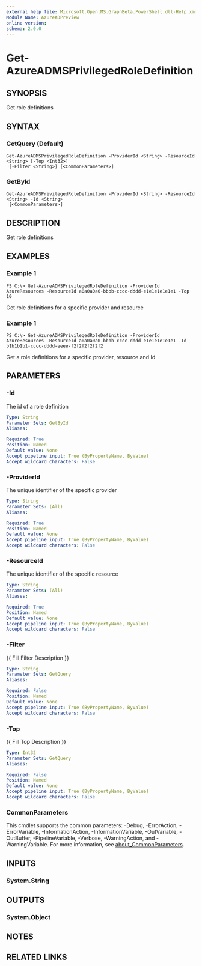 ```yaml
---
external help file: Microsoft.Open.MS.GraphBeta.PowerShell.dll-Help.xml
Module Name: AzureADPreview
online version:
schema: 2.0.0
---
```


# Get-AzureADMSPrivilegedRoleDefinition

## SYNOPSIS
Get role definitions

## SYNTAX

### GetQuery (Default)
```
Get-AzureADMSPrivilegedRoleDefinition -ProviderId <String> -ResourceId <String> [-Top <Int32>]
 [-Filter <String>] [<CommonParameters>]
```

### GetById
```
Get-AzureADMSPrivilegedRoleDefinition -ProviderId <String> -ResourceId <String> -Id <String>
 [<CommonParameters>]
```

## DESCRIPTION
Get role definitions

## EXAMPLES

### Example 1
```
PS C:\> Get-AzureADMSPrivilegedRoleDefinition -ProviderId AzureResources -ResourceId a0a0a0a0-bbbb-cccc-dddd-e1e1e1e1e1e1 -Top 10
```

Get role definitions for a specific provider and resource

### Example 1
```
PS C:\> Get-AzureADMSPrivilegedRoleDefinition -ProviderId AzureResources -ResourceId a0a0a0a0-bbbb-cccc-dddd-e1e1e1e1e1e1 -Id b1b1b1b1-cccc-dddd-eeee-f2f2f2f2f2f2
```

Get a role definitions for a specific provider, resource and Id

## PARAMETERS

### -Id
The id of a role definition

```yaml
Type: String
Parameter Sets: GetById
Aliases:

Required: True
Position: Named
Default value: None
Accept pipeline input: True (ByPropertyName, ByValue)
Accept wildcard characters: False
```

### -ProviderId
The unique identifier of the specific provider

```yaml
Type: String
Parameter Sets: (All)
Aliases:

Required: True
Position: Named
Default value: None
Accept pipeline input: True (ByPropertyName, ByValue)
Accept wildcard characters: False
```

### -ResourceId
The unique identifier of the specific resource

```yaml
Type: String
Parameter Sets: (All)
Aliases:

Required: True
Position: Named
Default value: None
Accept pipeline input: True (ByPropertyName, ByValue)
Accept wildcard characters: False
```

### -Filter
{{ Fill Filter Description }}

```yaml
Type: String
Parameter Sets: GetQuery
Aliases:

Required: False
Position: Named
Default value: None
Accept pipeline input: True (ByPropertyName, ByValue)
Accept wildcard characters: False
```

### -Top
{{ Fill Top Description }}

```yaml
Type: Int32
Parameter Sets: GetQuery
Aliases:

Required: False
Position: Named
Default value: None
Accept pipeline input: True (ByPropertyName, ByValue)
Accept wildcard characters: False
```

### CommonParameters
This cmdlet supports the common parameters: -Debug, -ErrorAction, -ErrorVariable, -InformationAction, -InformationVariable, -OutVariable, -OutBuffer, -PipelineVariable, -Verbose, -WarningAction, and -WarningVariable. For more information, see [about_CommonParameters](http://go.microsoft.com/fwlink/?LinkID=113216).

## INPUTS

### System.String
## OUTPUTS

### System.Object
## NOTES

## RELATED LINKS
